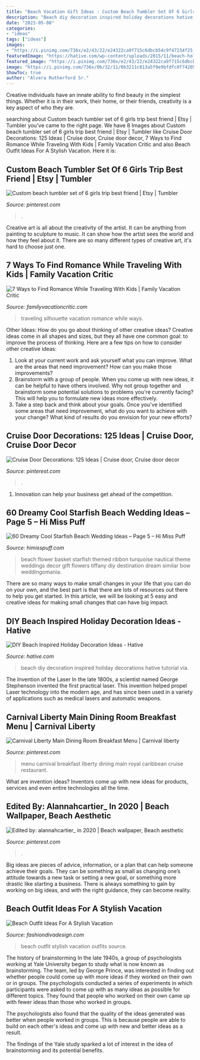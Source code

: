 ```yaml
---
title: "Beach Vacation Gift Ideas : Custom Beach Tumbler Set Of 6 Girls Trip Best Friend"
description: "Beach diy decoration inspired holiday decorations hative tutorial via"
date: "2023-05-08"
categories:
- "ideas"
tags: ["ideas"]
images:
- "https://i.pinimg.com/736x/e2/43/22/e24322ca9f715c6dbcb54c9f47234f25.jpg"
featuredImage: "https://hative.com/wp-content/uploads/2015/11/beach-holiday-decorations/5-diy-beach-inspired-holiday-decoration-ideas.jpg"
featured_image: "https://i.pinimg.com/736x/e2/43/22/e24322ca9f715c6dbcb54c9f47234f25.jpg"
image: "https://i.pinimg.com/736x/0b/32/11/0b3211c813a5f9e9bfdfc8f74205093c.jpg"
ShowToc: true
author: "Alvera Rutherford Sr."
---
```



Creative individuals have an innate ability to find beauty in the simplest things. Whether it is in their work, their home, or their friends, creativity is a key aspect of who they are.

	

		
searching about Custom beach tumbler set of 6 girls trip best friend | Etsy | Tumbler you've came to the right page. We have 8 Images about Custom beach tumbler set of 6 girls trip best friend | Etsy | Tumbler like Cruise Door Decorations: 125 Ideas | Cruise door, Cruise door decor, 7 Ways to Find Romance While Traveling With Kids | Family Vacation Critic and also Beach Outfit Ideas For A Stylish Vacation. Here it is:
		
    
## Custom Beach Tumbler Set Of 6 Girls Trip Best Friend | Etsy | Tumbler

<img loading=lazy src="https://i.pinimg.com/736x/cb/ea/cc/cbeacc7d3567aa86d468fe63ff37a71b.jpg" onerror="this.onerror=null;this.src='https://tse3.mm.bing.net/th?id=OIP.sWWWYKzUn6-K_Lx9JJlkLwHaJ4&amp;pid=15.1';" alt="Custom beach tumbler set of 6 girls trip best friend | Etsy | Tumbler">

_Source: pinterest.com_

>. 

	

Creative art is all about the creativity of the artist. It can be anything from painting to sculpture to music. It can show how the artist sees the world and how they feel about it. There are so many different types of creative art, it's hard to choose just one.

    
## 7 Ways To Find Romance While Traveling With Kids | Family Vacation Critic

<img loading=lazy src="https://www.familyvacationcritic.com/uploads/sites/19/2009/01/FamilySilhouette-1024x512.jpg" onerror="this.onerror=null;this.src='https://tse1.mm.bing.net/th?id=OIP.ijDoQGZrxl6Yfy2NqQf1tAHaDt&amp;pid=15.1';" alt="7 Ways to Find Romance While Traveling With Kids | Family Vacation Critic">

_Source: familyvacationcritic.com_

>traveling silhouette vacation romance while ways. 

	

Other Ideas: How do you go about thinking of other creative ideas?
Creative ideas come in all shapes and sizes, but they all have one common goal: to improve the process of thinking. Here are a few tips on how to consider other creative ideas:
1. Look at your current work and ask yourself what you can improve. What are the areas that need improvement? How can you make those improvements?
2. Brainstorm with a group of people. When you come up with new ideas, it can be helpful to have others involved. Why not group together and brainstorm some potential solutions to problems you're currently facing? This will help you to formulate new ideas more effectively.
3. Take a step back and think about your goals. Once you've identified some areas that need improvement, what do you want to achieve with your change? What kind of results do you envision for your new efforts?

    
## Cruise Door Decorations: 125 Ideas | Cruise Door, Cruise Door Decor

<img loading=lazy src="https://i.pinimg.com/736x/01/07/84/0107847c2f532c36c9372e99bf948c08.jpg" onerror="this.onerror=null;this.src='https://tse3.mm.bing.net/th?id=OIP.tAKYOWEEc6EfXaucUtWgHwHaJ3&amp;pid=15.1';" alt="Cruise Door Decorations: 125 Ideas | Cruise door, Cruise door decor">

_Source: pinterest.com_

>. 

	

1. Innovation can help your business get ahead of the competition.

    
## 60 Dreamy Cool Starfish Beach Wedding Ideas – Page 5 – Hi Miss Puff

<img loading=lazy src="https://www.himisspuff.com/wp-content/uploads/2016/08/Flower-girl-basket-for-beach-wedding-with-turquoise-ribbon.jpg" onerror="this.onerror=null;this.src='https://tse4.mm.bing.net/th?id=OIP.XqynaRlssWcB6x9EJLiy5wHaJ4&amp;pid=15.1';" alt="60 Dreamy Cool Starfish Beach Wedding Ideas – Page 5 – Hi Miss Puff">

_Source: himisspuff.com_

>beach flower basket starfish themed ribbon turquoise nautical theme weddings decor gift flowers tiffany diy destination dream similar bow weddingomania. 

	

There are so many ways to make small changes in your life that you can do on your own, and the best part is that there are lots of resources out there to help you get started. In this article, we will be looking at 5 easy and creative ideas for making small changes that can have big impact.

    
## DIY Beach Inspired Holiday Decoration Ideas - Hative

<img loading=lazy src="https://hative.com/wp-content/uploads/2015/11/beach-holiday-decorations/5-diy-beach-inspired-holiday-decoration-ideas.jpg" onerror="this.onerror=null;this.src='https://tse2.mm.bing.net/th?id=OIP.Ni-VgwNOQ6FpGxD8ogcw8QHaLH&amp;pid=15.1';" alt="DIY Beach Inspired Holiday Decoration Ideas - Hative">

_Source: hative.com_

>beach diy decoration inspired holiday decorations hative tutorial via. 

	

The Invention of the Laser
In the late 1800s, a scientist named George Stephenson invented the first practical laser. This invention helped propel Laser technology into the modern age, and has since been used in a variety of applications such as medical lasers and automatic weapons.

    
## Carnival Liberty Main Dining Room Breakfast Menu | Carnival Liberty

<img loading=lazy src="https://i.pinimg.com/736x/0b/32/11/0b3211c813a5f9e9bfdfc8f74205093c.jpg" onerror="this.onerror=null;this.src='https://tse2.mm.bing.net/th?id=OIP.h2oo2bR5KtxCz18R_d15lQHaJ3&amp;pid=15.1';" alt="Carnival Liberty Main Dining Room Breakfast Menu | Carnival liberty">

_Source: pinterest.com_

>menu carnival breakfast liberty dining main royal caribbean cruise restaurant. 

	

What are invention ideas?
Inventors come up with new ideas for products, services and even entire technologies all the time.

    
## Edited By: Alannahcartier_ In 2020 | Beach Wallpaper, Beach Aesthetic

<img loading=lazy src="https://i.pinimg.com/736x/e2/43/22/e24322ca9f715c6dbcb54c9f47234f25.jpg" onerror="this.onerror=null;this.src='https://tse1.mm.bing.net/th?id=OIP.tLkP4oYK8PkD9NFS2y8P1wHaJ3&amp;pid=15.1';" alt="Edited by: alannahcartier_ in 2020 | Beach wallpaper, Beach aesthetic">

_Source: pinterest.com_

>. 

	

Big ideas are pieces of advice, information, or a plan that can help someone achieve their goals. They can be something as small as changing one’s attitude towards a new task or setting a new goal, or something more drastic like starting a business. There is always something to gain by working on big ideas, and with the right guidance, they can become reality.

    
## Beach Outfit Ideas For A Stylish Vacation

<img loading=lazy src="https://www.fashiondivadesign.com/wp-content/uploads/2018/07/beach-outfits-9-.jpg" onerror="this.onerror=null;this.src='https://tse3.mm.bing.net/th?id=OIP.u5EHzoRPkaURMYPfYHe0-AHaLG&amp;pid=15.1';" alt="Beach Outfit Ideas For A Stylish Vacation">

_Source: fashiondivadesign.com_

>beach outfit stylish vacation outfits source. 

	

The history of brainstorming
In the late 1940s, a group of psychologists working at Yale University began to study what is now known as brainstorming. The team, led by George Prince, was interested in finding out whether people could come up with more ideas if they worked on their own or in groups.
The psychologists conducted a series of experiments in which participants were asked to come up with as many ideas as possible for different topics. They found that people who worked on their own came up with fewer ideas than those who worked in groups.

The psychologists also found that the quality of the ideas generated was better when people worked in groups. This is because people are able to build on each other's ideas and come up with new and better ideas as a result.

The findings of the Yale study sparked a lot of interest in the idea of brainstorming and its potential benefits.

